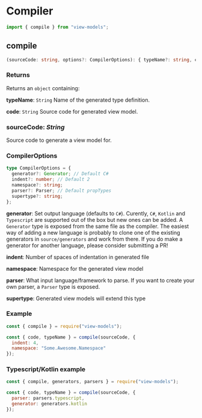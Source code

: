 # Compiler

```js
import { compile } from "view-models";
```

## compile

```ts
(sourceCode: string, options?: CompilerOptions): { typeName?: string, code?: string }
```

### Returns

Returns an `object` containing:

**typeName**: `String`
Name of the generated type definition.

**code**: `String`
Source code for generated view model.

### sourceCode: _String_

Source code to generate a view model for.

### CompilerOptions

```ts
type CompilerOptions = {
  generator?: Generator; // Default C#
  indent?: number; // Default 2
  namespace?: string;
  parser?: Parser; // Default propTypes
  supertype?: string;
};
```

**generator**: Set output language (defaults to `C#`). Curently, `C#`, `Kotlin` and `Typescript` are supported out of the box but new ones can be added. A `Generator` type is exposed from the same file as the compiler. The easiest way of adding a new language is probably to clone one of the existing generators in `source/generators` and work from there. If you do make a generator for another language, please consider submitting a PR!

**indent**: Number of spaces of indentation in generated file

**namespace**: Namespace for the generated view model

**parser**: What input language/framework to parse. If you want to create your own parser, a `Parser` type is exposed.

**supertype**: Generated view models will extend this type

### Example

```js
const { compile } = require("view-models");

const { code, typeName } = compile(sourceCode, {
  indent: 4,
  namespace: "Some.Awesome.Namespace"
});
```

### Typescript/Kotlin example

```js
const { compile, generators, parsers } = require("view-models");

const { code, typeName } = compile(sourceCode, {
  parser: parsers.typescript,
  generator: generators.kotlin
});
```
